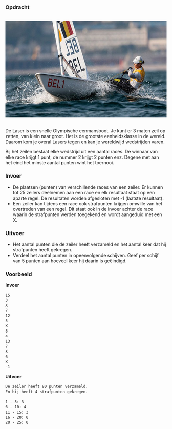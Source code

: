 ### Opdracht

<br>  
<div class="dodona-centered-group"><img src="media/zeilen.jpeg" width="600" height="300"></div>
<br>

De Laser is een snelle Olympische eenmansboot. Je kunt er 3 maten zeil op zetten, van klein naar groot. Het is de grootste eenheidsklasse in de wereld. Daarom kom je overal Lasers tegen en kan je wereldwijd wedstrijden varen.

Bij het zeilen bestaat elke wedstrijd uit een aantal races. De winnaar van elke race krijgt 1 punt, de nummer 2 krijgt 2 punten enz. Degene met aan het eind het minste aantal punten wint het toernooi.

### Invoer

* De plaatsen (punten) van verschillende races van een zeiler. Er kunnen tot 25 zeilers deelnemen aan een race en elk resultaat staat op een aparte regel. De resultaten worden afgesloten met -1 (laatste resultaat). 
* Een zeiler kan tijdens een race ook strafpunten krijgen omwille van het overtreden van een regel. Dit staat ook in de invoer achter de race waarin de strafpunten werden toegekend en wordt aangeduid met een X.


### Uitvoer

* Het aantal punten die de zeiler heeft verzameld en het aantal keer dat hij strafpunten heeft gekregen.
* Verdeel het aantal punten in opeenvolgende schijven. Geef per schijf van 5 punten aan hoeveel keer hij daarin is geëindigd.

### Voorbeeld

**Invoer**
    
    15
    3
    X
    7
    12
    5
    X 
    8
    4
    13
    7
    X
    6
    X
    -1
    

**Uitvoer**
    
    De zeiler heeft 80 punten verzameld.
    En hij heeft 4 strafpunten gekregen.
    
    1 - 5: 3
    6 - 10: 4
    11 - 15: 3
    16 - 20: 0
    20 - 25: 0
